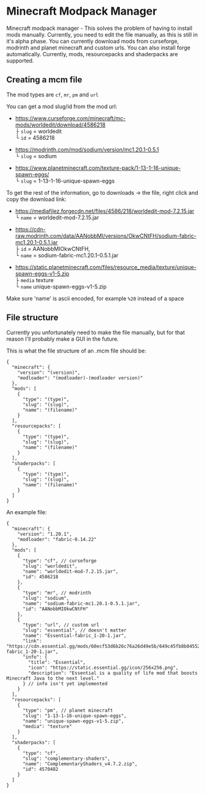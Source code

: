 # Minecraft Modpack Manager

Minecraft modpack manager - This solves the problem of having to install mods manually. Currently, you need to edit the file manually, as this is still in it's alpha phase. You can currently download mods from curseforge, modrinth and planet minecraft and custom urls. You can also install forge automatically. Currently, mods, resourcepacks and shaderpacks are supported.

## Creating a mcm file

The mod types are `cf`, `mr`, `pm` and `url`

You can get a mod slug/id from the mod url:

- https://www.curseforge.com/minecraft/mc-mods/worldedit/download/4586218  
  ├ `slug` = worldedit  
  └ `id` = 4586218

- https://modrinth.com/mod/sodium/version/mc1.20.1-0.5.1  
  └ `slug` = sodium
- https://www.planetminecraft.com/texture-pack/1-13-1-16-unique-spawn-eggs/  
  └ `slug` = 1-13-1-16-unique-spawn-eggs

To get the rest of the information, go to downloads → the file, right click and copy the download link:

- https://mediafilez.forgecdn.net/files/4586/218/worldedit-mod-7.2.15.jar  
  └ `name` = worldedit-mod-7.2.15.jar
- https://cdn-raw.modrinth.com/data/AANobbMI/versions/OkwCNtFH/sodium-fabric-mc1.20.1-0.5.1.jar  
  ├ `id` = AANobbMIOkwCNtFH,  
  └ `name` = sodium-fabric-mc1.20.1-0.5.1.jar

- https://static.planetminecraft.com/files/resource_media/texture/unique-spawn-eggs-v1-5.zip  
  ├ `media` texture  
  └ `name` unique-spawn-eggs-v1-5.zip

Make sure 'name' is ascii encoded, for example `%20` instead of a space

## File structure

Currently you unfortunately need to make the file manually, but for that reason I'll probably make a GUI in the future.

This is what the file structure of an .mcm file should be:

```jsonc
{
  "minecraft": {
    "version": "(version)",
    "modloader": "(modloader)-(modloader version)"
  },
  "mods": [
    {
      "type": "(type)",
      "slug": "(slug)",
      "name": "(filename)"
    }
  ],
  "resourcepacks": [
    {
      "type": "(type)",
      "slug": "(slug)",
      "name": "(filename)"
    }
  ],
  "shaderpacks": [
    {
      "type": "(type)",
      "slug": "(slug)",
      "name": "(filename)"
    }
  ]
}
```

An example file:

```jsonc
{
  "minecraft": {
    "version": "1.20.1",
    "modloader": "fabric-0.14.22"
  },
  "mods": [
    {
      "type": "cf", // curseforge
      "slug": "worldedit",
      "name": "worldedit-mod-7.2.15.jar",
      "id": 4586218
    },
    {
      "type": "mr", // modrinth
      "slug": "sodium",
      "name": "sodium-fabric-mc1.20.1-0.5.1.jar",
      "id": "AANobbMIOkwCNtFH"
    },
    {
      "type": "url", // custom url
      "slug": "essential", // doesn't matter
      "name": "Essential-fabric_1-20-1.jar",
      "link": "https://cdn.essential.gg/mods/60ecf53d6b26c76a26d49e5b/649c45fb8b045520b2c1c8b2/Essential-fabric_1-20-1.jar",
      "info": {
        "title": "Essential",
        "icon": "https://static.essential.gg/icon/256x256.png",
        "description": "Essential is a quality of life mod that boosts Minecraft Java to the next level."
      } // info isn't yet implemented
    }
  ],
  "resourcepacks": [
    {
      "type": "pm", // planet minecraft
      "slug": "1-13-1-16-unique-spawn-eggs",
      "name": "unique-spawn-eggs-v1-5.zip",
      "media": "texture"
    }
  ],
  "shaderpacks": [
    {
      "type": "cf",
      "slug": "complementary-shaders",
      "name": "ComplementaryShaders_v4.7.2.zip",
      "id": 4570482
    }
  ]
}
```

